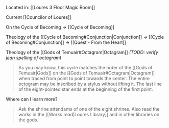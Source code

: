 Located in: [[Loures 3 Floor Magic Room]]

Current [[Councilor of Loures]]

On the Cycle of Becoming
-> [[Cycle of Becoming]]

Theology of the [[Cycle of Becoming#Conjunction|Conjunction]]
-> [[Cycle of Becoming#Conjunction]]
-> [[Quest - From the Heart]]


Theology of the [[Gods of Temuair#Octagram|Octagram]] *(TODO: verify jean spelling of octagram)*
> As you may know, this cycle matches the order of the [[Gods of Temuair|Gods]] on the [[Gods of Temuair#Octagram|Octagram]] when traced from point to point towards the center. The entire octogram may be inscribed by a stylus without lifting it. The last line of the eight-pointed star ends at the beginning of the first point.

Where can I learn more?
> Ask the shrine attendants of one of the eight shrines. Also read the works in the [[Works read|Loures Library]] and in other libraries on the gods.


